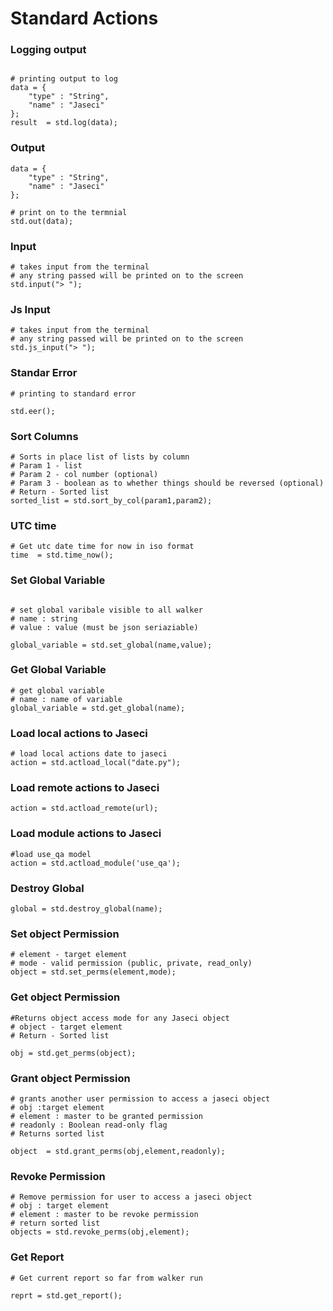 # Standard Actions

### Logging output
```jac

# printing output to log
data = {
    "type" : "String",
    "name" : "Jaseci"
};
result  = std.log(data);

```
### Output
```jac
data = {
    "type" : "String",
    "name" : "Jaseci"
};

# print on to the termnial
std.out(data);

```
### Input
```jac
# takes input from the terminal
# any string passed will be printed on to the screen
std.input("> ");
```
### Js Input
```jac
# takes input from the terminal
# any string passed will be printed on to the screen
std.js_input("> ");
```
### Standar Error
```jac
# printing to standard error

std.eer();

```
### Sort Columns
```jac
# Sorts in place list of lists by column
# Param 1 - list
# Param 2 - col number (optional)
# Param 3 - boolean as to whether things should be reversed (optional)
# Return - Sorted list
sorted_list = std.sort_by_col(param1,param2);

```
### UTC time
```jac
# Get utc date time for now in iso format
time  = std.time_now();

```
### Set Global Variable
```jac

# set global varibale visible to all walker
# name : string
# value : value (must be json seriaziable)

global_variable = std.set_global(name,value);

```
### Get Global Variable
```jac
# get global variable
# name : name of variable
global_variable = std.get_global(name);

```
### Load local actions to Jaseci
```jac
# load local actions date to jaseci
action = std.actload_local("date.py");

```

### Load remote actions to Jaseci
```jac
action = std.actload_remote(url);

```
### Load module actions to Jaseci
```jac
#load use_qa model
action = std.actload_module('use_qa');
```
### Destroy Global
```jac
global = std.destroy_global(name);
```

### Set object Permission
```jac
# element - target element
# mode - valid permission (public, private, read_only)
object = std.set_perms(element,mode);
```

### Get object Permission

```jac
#Returns object access mode for any Jaseci object
# object - target element
# Return - Sorted list

obj = std.get_perms(object);
```

###  Grant object Permission

```jac
# grants another user permission to access a jaseci object
# obj :target element
# element : master to be granted permission
# readonly : Boolean read-only flag
# Returns sorted list

object  = std.grant_perms(obj,element,readonly);
```
### Revoke Permission
```jac
# Remove permission for user to access a jaseci object
# obj : target element
# element : master to be revoke permission
# return sorted list
objects = std.revoke_perms(obj,element);
```

### Get Report
```jac
# Get current report so far from walker run

reprt = std.get_report();

```
